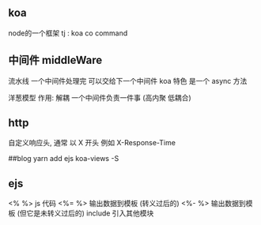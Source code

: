 ## koa
node的一个框架
tj : koa co command

## 中间件 middleWare
流水线
一个中间件处理完 可以交给下一个中间件
koa 特色
是一个 async 方法

洋葱模型
作用: 解耦 一个中间件负责一件事  (高内聚 低耦合)

## http
自定义响应头, 通常 以 X 开头  例如 X-Response-Time

##blog
yarn add ejs koa-views -S

## ejs
<% %>  js 代码
<%= %>  输出数据到模板 (转义过后的)
<%- %>  输出数据到模板 (但它是未转义过后的)
include 引入其他模块